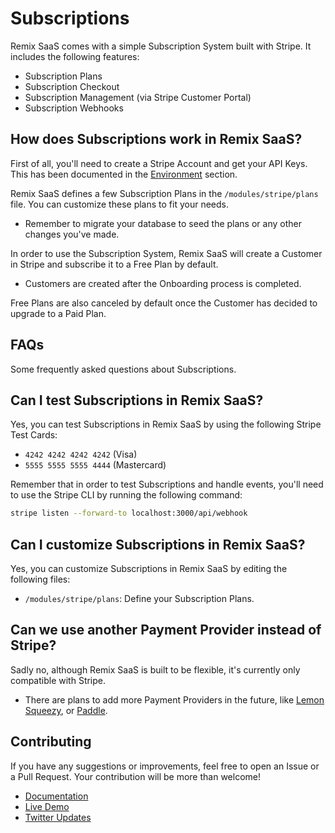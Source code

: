 # Subscriptions

Remix SaaS comes with a simple Subscription System built with Stripe. It includes the following features:

- Subscription Plans
- Subscription Checkout
- Subscription Management (via Stripe Customer Portal)
- Subscription Webhooks

## How does Subscriptions work in Remix SaaS?

First of all, you'll need to create a Stripe Account and get your API Keys. This has been documented in the [Environment](https://github.com/dev-xo/remix-saas/tree/main/docs#environment) section.

Remix SaaS defines a few Subscription Plans in the `/modules/stripe/plans` file. You can customize these plans to fit your needs.

- Remember to migrate your database to seed the plans or any other changes you've made.

In order to use the Subscription System, Remix SaaS will create a Customer in Stripe and subscribe it to a Free Plan by default.

- Customers are created after the Onboarding process is completed.

Free Plans are also canceled by default once the Customer has decided to upgrade to a Paid Plan.

## FAQs

Some frequently asked questions about Subscriptions.

## Can I test Subscriptions in Remix SaaS?

Yes, you can test Subscriptions in Remix SaaS by using the following Stripe Test Cards:

- `4242 4242 4242 4242` (Visa)
- `5555 5555 5555 4444` (Mastercard)

Remember that in order to test Subscriptions and handle events, you'll need to use the Stripe CLI by running the following command:

```sh
stripe listen --forward-to localhost:3000/api/webhook
```

## Can I customize Subscriptions in Remix SaaS?

Yes, you can customize Subscriptions in Remix SaaS by editing the following files:

- `/modules/stripe/plans`: Define your Subscription Plans.

## Can we use another Payment Provider instead of Stripe?

Sadly no, although Remix SaaS is built to be flexible, it's currently only compatible with Stripe.

- There are plans to add more Payment Providers in the future, like [Lemon Squeezy](https://www.lemonsqueezy.com/), or [Paddle](https://www.paddle.com/).

## Contributing

If you have any suggestions or improvements, feel free to open an Issue or a Pull Request. Your contribution will be more than welcome!

- [Documentation](https://github.com/dev-xo/remix-saas/tree/main/docs#getting-started)
- [Live Demo](https://remix-saas.fly.dev)
- [Twitter Updates](https://twitter.com/DanielKanem)
